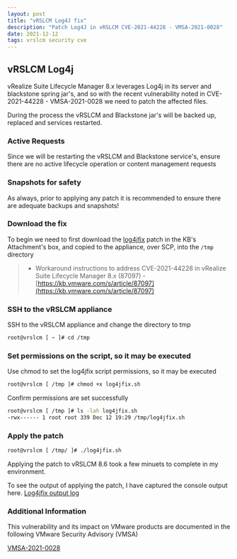```yaml
---
layout: post
title: "vRSLCM Log4J fix"
description: "Patch Log4J in vRSLCM CVE-2021-44228 - VMSA-2021-0028"
date: 2021-12-12
tags: vrslcm security cve
---
```


## vRSLCM Log4j

vRealize Suite Lifecycle Manager 8.x leverages Log4j in its server and blackstone spring jar's, and so with the recent vulnerability noted in CVE-2021-44228 - VMSA-2021-0028 we need to patch the affected files.

During the process the vRSLCM and Blackstone jar's will be backed up, replaced and services restarted.

### Active Requests

Since we will be restarting the vRSLCM and Blackstone service's, ensure there are no active lifecycle operation or content management requests

### Snapshots for safety

As always, prior to applying any patch it is recommended to ensure there are adequate backups and snapshots!

### Download the fix

To begin we need to first download the [log4jfix](https://kb.vmware.com/sfc/servlet.shepherd/version/download/0685G00000cPSEKQA4) patch in the KB's Attachment's box, and copied to the appliance, over SCP, into the ``/tmp`` directory

> * Workaround instructions to address CVE-2021-44228 in vRealize Suite Lifecycle Manager 8.x (87097) - [https://kb.vmware.com/s/article/87097](https://kb.vmware.com/s/article/87097)

### SSH to the vRSLCM appliance

SSH to the vRSLCM appliance and change the directory to tmp

~~~bash
root@vrslcm [ ~ ]# cd /tmp
~~~

### Set permissions on the script, so it may be executed

Use chmod to set the log4jfix script permissions, so it may be executed

~~~bash
root@vrslcm [ /tmp ]# chmod +x log4jfix.sh
~~~

Confirm permissions are set successfully

~~~bash
root@vrslcm [ /tmp ]# ls -lah log4jfix.sh
-rwx------ 1 root root 339 Dec 12 19:29 /tmp/log4jfix.sh
~~~

### Apply the patch

~~~bash
root@vrslcm [ /tmp/ ]# ./log4jfix.sh
~~~

Applying the patch to vRSLCM 8.6 took a few minuets to complete in my environment.

To see the output of applying the patch, I have captured the console output here.
[Log4jfix output log](/assets/logs/vRSLCM-Log4jfix.log)

### Additional Information

This vulnerability and its impact on VMware products are documented in the following VMware Security Advisory (VMSA)

[VMSA-2021-0028](https://www.vmware.com/security/advisories/VMSA-2021-0028.html)
